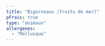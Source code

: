 ```yaml
---
title: "Bigorneaux (fruits de mer)"
pFrais: true
type: "animaux"
allergenes:
  - "Mollusque"
---
```

